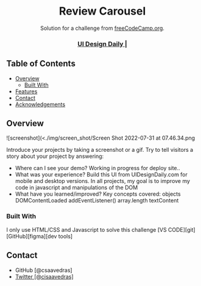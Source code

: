 <!-- Please update value in the {}  -->

<h1 align="center">Review Carousel</h1>

<div align="center">
   Solution for a challenge from  <a href="https://www.freecodecamp.org/news/javascript-projects-for-beginners/#how-to-create-a-review-carousel" target="_blank">freeCodeCamp.org</a>.
</div>

<div align="center">
  <h3>
    <a href="https://www.uidesigndaily.com/posts/figma-profile-card-day-1558">
      UI Design Daily
    </a>
    <span> | </span>
    <!-- <a href="#">
      Solution
    </a>
    <span> | </span>
    <a href="https://devchallenges.io/challenges/hhmesazsqgKXrTkYkt0U">
      Challenge
    </a> -->
  </h3>
</div>

<!-- TABLE OF CONTENTS -->

## Table of Contents

- [Overview](#overview)
  - [Built With](#built-with)
- [Features](#features)
- [Contact](#contact)
- [Acknowledgements](#acknowledgements)

<!-- OVERVIEW -->

## Overview

![screenshot](<./img/screen_shot/Screen Shot 2022-07-31 at 07.46.34.png

Introduce your projects by taking a screenshot or a gif. Try to tell visitors a story about your project by answering:

- Where can I see your demo?
  Working in progress for deploy site..
- What was your experience?
  Build this UI from UIDesignDaily.com for mobile and desktop versions. In all projects, my goal is to improve my code in javascript and manipulations of the DOM
- What have you learned/improved?
  Key concepts covered:
  objects
  DOMContentLoaded
  addEventListener()
  array.length
  textContent

### Built With

<!-- This section should list any major frameworks that you built your project using. Here are a few examples.-->

I only use HTML/CSS and Javascript to solve this challenge
[VS CODE][git][GitHub][figma][dev tools]

## Contact

- GitHub [@csaavedras] <a href="https://{github.com/csaavedras">
- Twitter [@cisaavedras] <a href="https://{twitter.com/cisaavedras">
